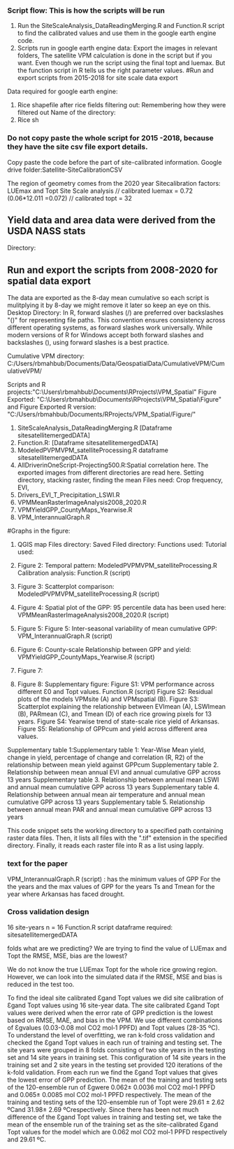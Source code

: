 ### Script flow: This is how the scripts will be run

1. Run the SiteScaleAnalysis_DataReadingMerging.R and Function.R script to find the calibrated values and use them in the google earth engine code. 
1. Scripts run in google earth engine data: Export the images in relevant folders, The satellite VPM calculation is done in the script but if you want. Even though we run the script using the final topt and luemax. But the function script in R tells us the right parameter values. 
#Run and export scripts from 2015-2018 for site scale data export

Data required for google earth engine:
1. Rice shapefile after rice fields filtering out: Remembering how they were filtered out
Name of the directory: 
2. Rice sh

### Do not copy paste the whole script for 2015 -2018, because they have the site csv file export details.
Copy paste the code before the part of site-calibrated information. 
Google drive folder:Satellite-SiteCalibrationCSV 

The region of geometry comes from the 2020 year
Sitecalibration factors: LUEmax and Topt 
Site Scale analysis
// calibrated luemax = 0.72 (0.06*12.011 =0.072)
// calibrated topt = 32

## Yield data and area data were derived from the USDA NASS stats
Directory: 


## Run and export the scripts from 2008-2020 for spatial data export
The data are exported as the 8-day mean cumulative so each script is mulitplying it by 8-day we might remove it later so keep an eye on this.
Desktop Directory: 
In R, forward slashes (/) are preferred over backslashes "(\)" for representing file paths. This convention ensures consistency across different operating systems, as forward slashes work universally. While modern versions of R for Windows accept both forward slashes and backslashes (\), using forward slashes is a best practice.

Cumulative VPM directory: C:/Users/rbmahbub/Documents/Data/GeospatialData/CumulativeVPM/CumulativeVPM/

Scripts and R projects:"C:\Users\rbmahbub\Documents\RProjects\VPM_Spatial"
Figure Exported: "C:\Users\rbmahbub\Documents\RProjects\VPM_Spatial\Figure"
and
Figure Exported R version: "C:/Users/rbmahbub/Documents/RProjects/VPM_Spatial/Figure/"
1. SiteScaleAnalysis_DataReadingMerging.R [Dataframe sitesatellitemergedDATA]
2. Function.R: [Dataframe sitesatellitemergedDATA]
3. ModeledPVPMVPM_satelliteProcessing.R dataframe sitesatellitemergedDATA
4. AllDriverinOneScript-Projecting500.R:Spatial correlation here. The exported images from different directories are read here. 
    Setting directory, stacking raster, finding the mean
    Files need: Crop frequency, EVI, 
5. Drivers_EVI_T_Precipitation_LSWI.R
6. VPMMeanRasterImageAnalysis2008_2020.R
7. VPMYieldGPP_CountyMaps_Yearwise.R
8. VPM_InterannualGraph.R


#Graphs in the figure:
1. QGIS map
Files directory:
Saved Filed directory:
Functions used:
Tutorial used:

2. Figure 2: Temporal pattern: ModeledPVPMVPM_satelliteProcessing.R 
Calibration analysis: Function.R (script)
3. Figure 3: Scatterplot comparison: ModeledPVPMVPM_satelliteProcessing.R (script)
4. Figure 4: Spatial plot of the GPP: 95 percentile data has been used here: VPMMeanRasterImageAnalysis2008_2020.R (script)
5. Figure 5: Figure 5: Inter-seasonal variability of mean cumulative GPP: VPM_InterannualGraph.R (script)
6. Figure 6: County-scale Relationship between GPP and yield: VPMYieldGPP_CountyMaps_Yearwise.R (script)
7. Figure 7: 
8. Figure 8: 
Supplementary figure:
Figure S1: VPM performance across different Ɛ0 and Topt values. Function.R (script)
Figure S2: Residual plots of the models VPMsite (A) and VPMspatial (B). 
Figure S3: Scatterplot explaining the relationship between EVImean (A), LSWImean (B), PARmean (C), and Tmean (D) of each rice growing pixels for 13 years. 
Figure S4: Yearwise trend of state-scale rice yield of Arkansas.
Figure S5: Relationship of GPPcum and yield across different area values.  

Supplementary table 1:Supplementary table 1: Year-Wise Mean yield, change in yield, percentage of change and correlation (R, R2) of the relationship between mean yield against GPPcum
Supplementary table 2. Relationship between mean annual EVI and annual cumulative GPP across 13 years
Supplementary table 3. Relationship between annual mean LSWI and annual mean cumulative GPP across 13 years
Supplementary table 4. Relationship between annual mean air temperature and annual mean cumulative GPP across 13 years
Supplementary table 5. Relationship between annual mean PAR and annual mean cumulative GPP across 13 years



This code snippet sets the working directory to a specified path containing raster data files. 
Then, it lists all files with the ".tif" extension in the specified directory. 
Finally, it reads each raster file into R as a list using lapply.


### text for the paper 
VPM_InterannualGraph.R (script) : has the minimum values of GPP For the the years and the max values of GPP for the years
Ts and Tmean for the year where Arkansas has faced drought. 


### Cross validation design
16 site-years n = 16
Function.R script
dataframe required: sitesatellitemergedDATA
 

folds what are we predicting?
We are trying to find the value of LUEmax and Topt the RMSE, MSE, bias are the lowest?

We do not know the true LUEmax Topt for the whole rice growing region. However, we can look into the simulated data if the RMSE, MSE and bias is reduced in the test too. 

To find the ideal site calibrated Ɛgand Topt values we did site calibration of Ɛgand Topt values using 16 site-year data. The site calibrated Ɛgand Topt values were derived when the error rate of GPP prediction is the lowest based on RMSE, MAE, and bias in the VPM. We use different combinations of Ɛgvalues (0.03-0.08 mol CO2 mol‑1 PPFD) and Topt values (28-35 ºC). To understand the level of overfitting, we ran k-fold cross validation and checked the Ɛgand Topt values in each run of training and testing set. The site years were grouped in 8 folds consisting of two site years in the testing set and 14 site years in training set. This configuration of 14 site years in the training set and 2 site years in the testing set provided 120 iterations of the k-fold validation. From each run we find the Ɛgand Topt values that gives the lowest error of GPP prediction. The mean of the training and testing sets of the 120-ensemble run of Ɛgwere 0.062± 0.0036 mol CO2 mol‑1 PPFD and 0.065± 0.0085 mol CO2 mol‑1 PPFD respectively. The mean of the training and testing sets of the 120-ensemble run of Topt were 29.61 ± 2.62 ºCand 31.98± 2.69 ºCrespectively. Since there has been not much difference of the Ɛgand Topt values in training and testing set, we take the mean of the ensemble run of the training set as the site-calibrated Ɛgand Topt values for the model which are 0.062 mol CO2 mol‑1 PPFD respectively and 29.61 ºC.  



